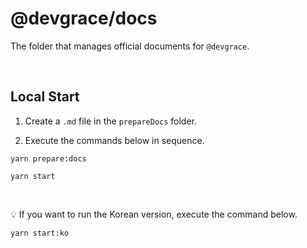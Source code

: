 # @devgrace/docs

The folder that manages official documents for `@devgrace`.

<br />

## Local Start
1. Create a `.md` file in the `prepareDocs` folder.

2. Execute the commands below in sequence.
```shell
yarn prepare:docs
```

```shell
yarn start
```

<br />

💡 If you want to run the Korean version, execute the command below.
```shell
yarn start:ko
```